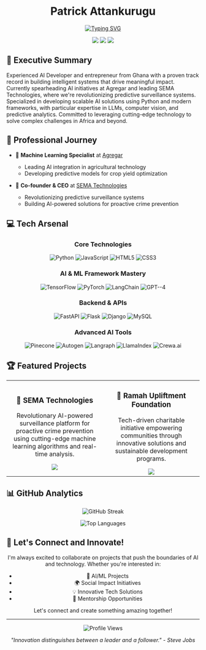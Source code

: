 <div align="center">
  
# Patrick Attankurugu

[![Typing SVG](https://readme-typing-svg.herokuapp.com?font=Fira+Code&pause=1000&color=2196F3&center=true&vCenter=true&random=false&width=435&lines=AI+Developer+%F0%9F%A7%A0;Entrepreneur+%F0%9F%9A%80;Innovator+%F0%9F%92%A1;Building+the+Future+with+AI+%F0%9F%8C%8F)](https://git.io/typing-svg)

[<img src="https://img.shields.io/badge/Portfolio-patrickattankurugu.com-blue?style=for-the-badge&logo=google-chrome&logoColor=white"/>](http://patrickattankurugu.com)
[<img src="https://img.shields.io/badge/LinkedIn-Connect-blue?style=for-the-badge&logo=linkedin&logoColor=white"/>](https://www.linkedin.com/in/patrickattankurugu400/)
[<img src="https://img.shields.io/badge/Email-Contact-red?style=for-the-badge&logo=gmail&logoColor=white"/>](mailto:patricka.azuma@gmail.com)

</div>

## 💫 Executive Summary
Experienced AI Developer and entrepreneur from Ghana with a proven track record in building intelligent systems that drive meaningful impact. Currently spearheading AI initiatives at Agregar and leading SEMA Technologies, where we're revolutionizing predictive surveillance systems. Specialized in developing scalable AI solutions using Python and modern frameworks, with particular expertise in LLMs, computer vision, and predictive analytics. Committed to leveraging cutting-edge technology to solve complex challenges in Africa and beyond.

## 🚀 Professional Journey
- 🤖 **Machine Learning Specialist** at [Agregar](https://agregartech.com/)
  - Leading AI integration in agricultural technology
  - Developing predictive models for crop yield optimization

- 🎯 **Co-founder & CEO** at [SEMA Technologies](https://sematechnologies.com)
  - Revolutionizing predictive surveillance systems
  - Building AI-powered solutions for proactive crime prevention

## 💻 Tech Arsenal

<div align="center">

### Core Technologies
![Python](https://img.shields.io/badge/Python-Expert-3776AB?style=for-the-badge&logo=python&logoColor=white)
![JavaScript](https://img.shields.io/badge/JavaScript-Advanced-F7DF1E?style=for-the-badge&logo=javascript&logoColor=black)
![HTML5](https://img.shields.io/badge/HTML5-Advanced-E34F26?style=for-the-badge&logo=html5&logoColor=white)
![CSS3](https://img.shields.io/badge/CSS3-Advanced-1572B6?style=for-the-badge&logo=css3&logoColor=white)

### AI & ML Framework Mastery
![TensorFlow](https://img.shields.io/badge/TensorFlow-Advanced-FF6F00?style=for-the-badge&logo=tensorflow&logoColor=white)
![PyTorch](https://img.shields.io/badge/PyTorch-Advanced-EE4C2C?style=for-the-badge&logo=pytorch&logoColor=white)
![LangChain](https://img.shields.io/badge/LangChain-Expert-blueviolet?style=for-the-badge)
![GPT--4](https://img.shields.io/badge/GPT--4-Advanced-brightgreen?style=for-the-badge)

### Backend & APIs
![FastAPI](https://img.shields.io/badge/FastAPI-Advanced-009688?style=for-the-badge&logo=fastapi&logoColor=white)
![Flask](https://img.shields.io/badge/Flask-Advanced-000000?style=for-the-badge&logo=flask&logoColor=white)
![Django](https://img.shields.io/badge/Django-Intermediate-092E20?style=for-the-badge&logo=django&logoColor=white)
![MySQL](https://img.shields.io/badge/MySQL-Advanced-4479A1?style=for-the-badge&logo=mysql&logoColor=white)

### Advanced AI Tools
![Pinecone](https://img.shields.io/badge/Pinecone-Expert-9cf?style=for-the-badge)
![Autogen](https://img.shields.io/badge/Autogen-Advanced-yellow?style=for-the-badge)
![Langraph](https://img.shields.io/badge/Langraph-Advanced-orange?style=for-the-badge)
![LlamaIndex](https://img.shields.io/badge/LlamaIndex-Expert-green?style=for-the-badge)
![Crewa.ai](https://img.shields.io/badge/Crewa.ai-Advanced-purple?style=for-the-badge)

</div>

## 🏆 Featured Projects

<div align="center">

<table>
  <tr>
    <td align="center" width="50%">
      <h3>🔮 SEMA Technologies</h3>
      <p>Revolutionary AI-powered surveillance platform for proactive crime prevention using cutting-edge machine learning algorithms and real-time analysis.</p>
      <a href="https://sematechnologies.com">
        <img src="https://img.shields.io/badge/Learn_More-00C7B7?style=for-the-badge"/>
      </a>
    </td>
    <td align="center" width="50%">
      <h3>💝 Ramah Upliftment Foundation</h3>
      <p>Tech-driven charitable initiative empowering communities through innovative solutions and sustainable development programs.</p>
      <a href="https://ramahupliftment.org">
        <img src="https://img.shields.io/badge/Learn_More-FF69B4?style=for-the-badge"/>
      </a>
    </td>
  </tr>
</table>

</div>

## 📊 GitHub Analytics

<div align="center">
  
![GitHub Streak](https://github-readme-streak-stats.herokuapp.com/?user=patrickattankurugu&theme=tokyonight)

![Top Languages](https://github-readme-stats.vercel.app/api/top-langs/?username=patrickattankurugu&layout=compact&theme=tokyonight)

</div>

## 🤝 Let's Connect and Innovate!

<div align="center">

I'm always excited to collaborate on projects that push the boundaries of AI and technology. Whether you're interested in:

- 🤖 AI/ML Projects
- 🌍 Social Impact Initiatives
- 💡 Innovative Tech Solutions
- 🤝 Mentorship Opportunities

Let's connect and create something amazing together!

---

<p align="center">
  <img src="https://komarev.com/ghpvc/?username=patrickattankurugu&color=blue&style=for-the-badge" alt="Profile Views"/>
</p>

<p align="center">
  <i>"Innovation distinguishes between a leader and a follower." - Steve Jobs</i>
</p>

</div>

